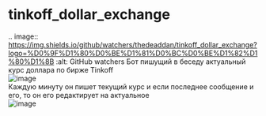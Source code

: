 # tinkoff_dollar_exchange
.. image:: https://img.shields.io/github/watchers/thedeaddan/tinkoff_dollar_exchange?logo=%D0%9F%D1%80%D0%BE%D1%81%D0%BC%D0%BE%D1%82%D1%80%D1%8B   :alt: GitHub watchers
Бот пишущий в беседу актуальный курс доллара по бирже Tinkoff  
![image](https://user-images.githubusercontent.com/40400854/155562455-0628800a-e6d9-44c2-bdbf-9a163ce69d74.png)  
Каждую минуту он пишет текущий курс и если последнее сообщение и его, то он его редактирует на актуальное  
![image](https://user-images.githubusercontent.com/40400854/155562557-be7ebddf-3394-432f-a954-b04b79cc72ac.png)
